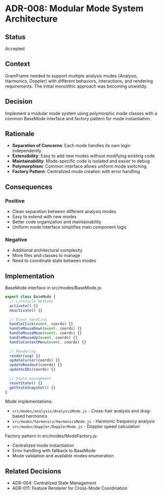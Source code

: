 # ADR-008: Modular Mode System Architecture

## Status
Accepted

## Context
GramFrame needed to support multiple analysis modes (Analysis, Harmonics, Doppler) with different behaviors, interactions, and rendering requirements. The initial monolithic approach was becoming unwieldy.

## Decision
Implement a modular mode system using polymorphic mode classes with a common BaseMode interface and factory pattern for mode instantiation.

## Rationale
- **Separation of Concerns**: Each mode handles its own logic independently
- **Extensibility**: Easy to add new modes without modifying existing code
- **Maintainability**: Mode-specific code is isolated and easier to debug
- **Polymorphism**: Common interface allows uniform mode switching
- **Factory Pattern**: Centralized mode creation with error handling

## Consequences
### Positive
- Clean separation between different analysis modes
- Easy to extend with new modes
- Better code organization and maintainability
- Uniform mode interface simplifies main component logic

### Negative
- Additional architectural complexity
- More files and classes to manage
- Need to coordinate state between modes

## Implementation
BaseMode interface in src/modes/BaseMode.js:
```javascript
export class BaseMode {
  // Lifecycle methods
  activate() {}
  deactivate() {}
  
  // Event handling
  handleClick(event, coords) {}
  handleMouseDown(event, coords) {}
  handleMouseMove(event, coords) {}
  handleMouseUp(event, coords) {}
  handleContextMenu(event, coords) {}
  
  // Rendering
  render(svg) {}
  updateCursor(coords) {}
  updateReadout(coords) {}
  updateLEDs(coords) {}
  
  // State management
  resetState() {}
  getStateSnapshot() {}
}
```

Mode implementations:
- `src/modes/analysis/AnalysisMode.js` - Cross-hair analysis and drag-based harmonics
- `src/modes/harmonics/HarmonicsMode.js` - Harmonic frequency analysis  
- `src/modes/doppler/DopplerMode.js` - Doppler speed calculation

Factory pattern in src/modes/ModeFactory.js:
- Centralized mode instantiation
- Error handling with fallback to BaseMode
- Mode validation and available modes enumeration

## Related Decisions
- ADR-004: Centralized State Management
- ADR-011: Feature Renderer for Cross-Mode Coordination